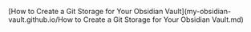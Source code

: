 [How to Create a Git Storage for Your Obsidian Vault](my-obsidian-vault.github.io/How to Create a Git Storage for Your Obsidian Vault.md)


